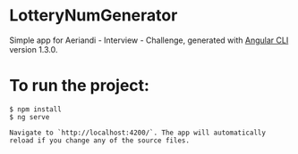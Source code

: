 # LotteryNumGenerator

Simple app for Aeriandi - Interview - Challenge,
generated with [Angular CLI](https://github.com/angular/angular-cli) version 1.3.0.


# To run the project: 
```
$ npm install
$ ng serve

Navigate to `http://localhost:4200/`. The app will automatically reload if you change any of the source files.
